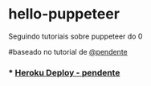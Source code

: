 # hello-puppeteer
Seguindo tutoriais sobre puppeteer do 0

#baseado no tutorial de [@pendente]()

### * [Heroku Deploy - pendente]()
